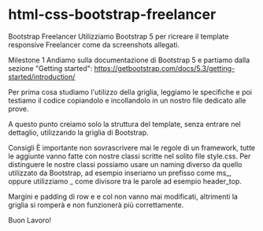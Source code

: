 # html-css-bootstrap-freelancer

Bootstrap Freelancer
Utilizziamo Bootstrap 5 per ricreare il template responsive Freelancer come da screenshots allegati.

Milestone 1
Andiamo sulla documentazione di Bootstrap 5 e partiamo dalla sezione "Getting started":
https://getbootstrap.com/docs/5.3/getting-started/introduction/

Per prima cosa studiamo l'utilizzo della griglia, leggiamo le specifiche e poi testiamo il codice copiandolo e incollandolo in un nostro file dedicato alle prove.

A questo punto creiamo solo la struttura del template, senza entrare nel dettaglio, utilizzando la griglia di Bootstrap.

Consigli
È importante non sovrascrivere mai le regole di un framework, tutte le aggiunte vanno fatte con nostre classi scritte nel solito file style.css.
Per distinguere le nostre classi possiamo usare un naming diverso da quello utilizzato da Bootstrap, ad esempio inseriamo un prefisso come ms_, oppure utilizziamo _ come divisore tra le parole ad esempio header_top.

Margini e padding di row e e col non vanno mai modificati, altrimenti la griglia si romperà e non funzionerà più correttamente.

Buon Lavoro!